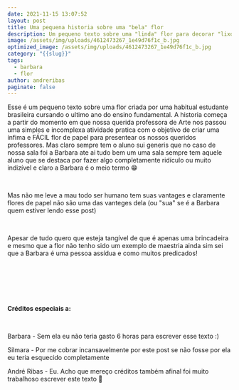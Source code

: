 ```yaml
---
date: 2021-11-15 13:07:52
layout: post
title: Uma pequena historia sobre uma "bela" flor
description: Um pequeno texto sobre uma "linda" flor para decorar "lixo"
image: /assets/img/uploads/4612473267_1e49d76f1c_b.jpg
optimized_image: /assets/img/uploads/4612473267_1e49d76f1c_b.jpg
category: "{{slug}}"
tags:
  - barbara
  - flor
author: andreribas
paginate: false
---
```

Esse é um pequeno texto sobre uma flor criada por uma habitual estudante brasileira cursando o ultimo ano do ensino fundamental. A historia começa a partir do momento em que nossa querida professora de Arte nos passou uma simples e incomplexa atividade pratica com o objetivo de criar uma ínfima e FÁCIL flor de papel para presentear os nossos queridos professores. Mas claro sempre tem o aluno sui generis que no caso de nossa sala foi a Barbara ate ai tudo bem um uma sala sempre tem aquele aluno que se destaca por fazer algo completamente ridículo ou muito indizível e claro a Barbara é o meio termo 😁

⁣

Mas não me leve a mau todo ser humano tem suas vantages e claramente flores de papel não são uma das vanteges dela (ou "sua" se é a Barbara quem estiver lendo esse post)

⁣

Apesar de tudo quero que esteja tangível de que é apenas uma brincadeira e mesmo que a flor não tenho sido um exemplo de maestria ainda sim sei que a Barbara é uma pessoa assídua e como muitos predicados!

⁣

⁣

⁣⁣

**Créditos especiais a:**

⁣

Barbara - Sem ela eu não teria gasto 6 horas para escrever esse texto :)

⁣Silmara - Por me cobrar incansavelmente por este post se não fosse por ela eu teria esquecido completamente

⁣André Ribas - Eu. Acho que mereço créditos também afinal foi muito trabalhoso escrever este texto 🤷
